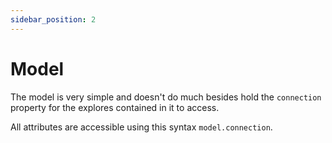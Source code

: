 ```yaml
---
sidebar_position: 2
---
```


# Model

The model is very simple and doesn't do much besides hold the `connection` property for the explores contained in it to access.

All attributes are accessible using this syntax `model.connection`.